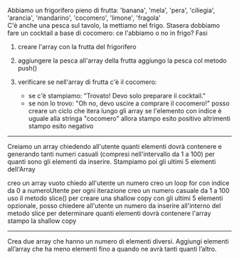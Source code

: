 Abbiamo un frigorifero pieno di frutta: 'banana', 'mela', 'pera', 'ciliegia', 'arancia', 'mandarino', 'cocomero', 'limone', 'fragola'  
C'è anche una pesca sul tavolo, la mettiamo nel frigo.
Stasera dobbiamo fare un cocktail a base di cocomero: ce l'abbiamo o no in frigo?
Fasi
1. creare l'array con la frutta del frigorifero

2. aggiungere la pesca all'array della frutta
        aggiungo la pesca col metodo push()

3. verificare se nell'array di frutta c'è il cocomero:
   - se c'è stampiamo: "Trovato! Devo solo preparare il cocktail."
   - se non lo trovo: "Oh no, devo uscire a comprare il cocomero!"
        posso creare un ciclo che itera lungo gli array
            se l'elemento con indice è uguale alla stringa "cocomero" allora stampo esito positivo
            altrimenti stampo esito negativo

********************************************************************************************************************

Creiamo  un array chiedendo all'utente quanti elementi dovrà contenere e
generando tanti numeri casuali (compresi nell'intervallo da 1 a 100) per quanti sono gli elementi da inserire.
Stampiamo poi gli ultimi 5 elementi dell'Array

creo un array vuoto
chiedo all'utente un numero
creo un loop for con indice da 0 a numeroUtente
    per ogni iterazione creo un numero casuale da 1 a 100
    uso il metodo slice() per creare una shallow copy con gli ultimi 5 elementi
        opzionale, posso chiedere all'utente un numero da inserire all'interno del metodo slice per determinare quanti elementi dovrà contenere l'array
    stampo la shallow copy

********************************************************************************************************************

Crea due array che hanno un numero di elementi diversi.
Aggiungi elementi all’array che ha meno elementi fino a quando ne avrà tanti quanti l’altro.
    
